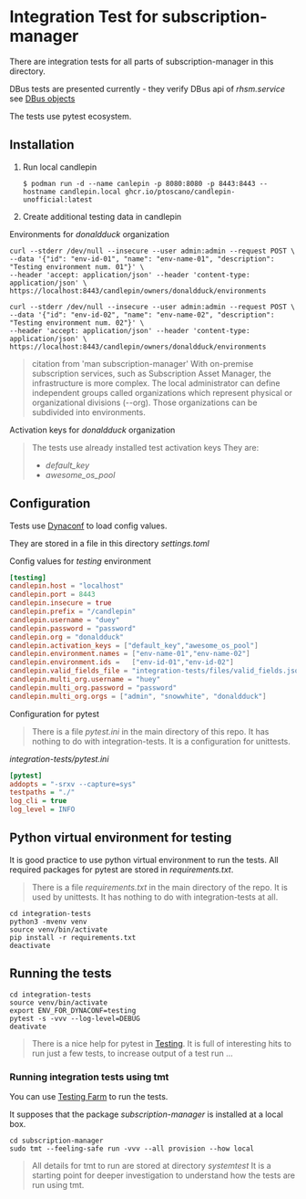 # Integration Test for subscription-manager

There are integration tests for all parts of subscription-manager 
in this directory.

DBus tests are presented currently - they verify DBus api of *rhsm.service*
see [DBus objects](https://www.candlepinproject.org/docs/subscription-manager/dbus_objects.html)

The tests use pytest ecosystem.

## Installation

1) Run local candlepin

   ```console
   $ podman run -d --name canlepin -p 8080:8080 -p 8443:8443 --hostname candlepin.local ghcr.io/ptoscano/candlepin-unofficial:latest
   ```

2) Create additional testing data in candlepin

Environments for *donaldduck* organization

```
curl --stderr /dev/null --insecure --user admin:admin --request POST \
--data '{"id": "env-id-01", "name": "env-name-01", "description": "Testing environment num. 01"}' \
--header 'accept: application/json' --header 'content-type: application/json' \
https://localhost:8443/candlepin/owners/donaldduck/environments

curl --stderr /dev/null --insecure --user admin:admin --request POST \
--data '{"id": "env-id-02", "name": "env-name-02", "description": "Testing environment num. 02"}' \
--header 'accept: application/json' --header 'content-type: application/json' \
https://localhost:8443/candlepin/owners/donaldduck/environments
```

> citation from 'man subscription-manager'
>   With on-premise subscription services, such as Subscription Asset
>   Manager, the infrastructure is more complex. The local
>   administrator can define independent groups called organizations 
>   which represent physical  or  organizational divisions (--org). 
>   Those organizations can be subdivided into environments.

Activation keys for *donaldduck* organization

> The tests use already installed test activation keys
> They are:
>  - *default_key*
>  - *awesome_os_pool*

## Configuration

Tests use [Dynaconf](https://www.dynaconf.com/) to load config
values.

They are stored in a file in this directory *settings.toml*

Config values for _testing_ environment

```toml
[testing]
candlepin.host = "localhost"
candlepin.port = 8443
candlepin.insecure = true
candlepin.prefix = "/candlepin"
candlepin.username = "duey"
candlepin.password = "password"
candlepin.org = "donaldduck"
candlepin.activation_keys = ["default_key","awesome_os_pool"]
candlepin.environment.names = ["env-name-01","env-name-02"]
candlepin.environment.ids =   ["env-id-01","env-id-02"]
candlepin.valid_fields_file = "integration-tests/files/valid_fields.json"
candlepin.multi_org.username = "huey"
candlepin.multi_org.password = "password"
candlepin.multi_org.orgs = ["admin", "snowwhite", "donaldduck"]
```

Configuration for pytest 

> There is a file *pytest.ini* in the main directory of this repo.
> It has nothing to do with integration-tests. It is a configuration
> for unittests.

*integration-tests/pytest.ini*

```ini
[pytest]
addopts = "-srxv --capture=sys"
testpaths = "./"
log_cli = true
log_level = INFO
```

## Python virtual environment for testing

It is good practice to use python virtual environment to run the
tests. All required packages for pytest are stored in
*requirements.txt*.

> There is a file *requirements.txt* in the main directory of the
> repo. It is used by unittests. It has nothing to do with
> integration-tests at all.

```shell
cd integration-tests
python3 -mvenv venv
source venv/bin/activate
pip install -r requirements.txt
deactivate
```

## Running the tests

```shell
cd integration-tests
source venv/bin/activate
export ENV_FOR_DYNACONF=testing
pytest -s -vvv --log-level=DEBUG
deativate
```

> There is a nice help for pytest in [Testing](../TESTING.md). It is
> full of interesting hits to run just a few tests, to increase output
> of a test run ...

### Running integration tests using tmt

You can use [Testing Farm](https://docs.testing-farm.io/Testing%20Farm/0.1/index.html) 
to run the tests.

It supposes that the package *subscription-manager* is installed at a local box.

```shell
cd subscription-manager
sudo tmt --feeling-safe run -vvv --all provision --how local
```

> All details for tmt to run are stored at directory *systemtest*
> It is a starting point for deeper investigation to understand how
> the tests are run using tmt.
